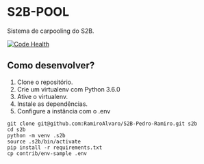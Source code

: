 # S2B-POOL

Sistema de carpooling do S2B.

[![Code Health](https://landscape.io/github/RamiroAlvaro/S2B-Pedro-Ramiro/master/landscape.svg?style=flat)](https://landscape.io/github/RamiroAlvaro/S2B-Pedro-Ramiro/master)

## Como desenvolver?
 
1. Clone o repositório.
2. Crie um virtualenv com Python 3.6.0
3. Ative o virtualenv.
4. Instale as dependências.
5. Configure a instância com o .env

```console
git clone git@github.com:RamiroAlvaro/S2B-Pedro-Ramiro.git s2b
cd s2b
python -m venv .s2b
source .s2b/bin/activate
pip install -r requirements.txt
cp contrib/env-sample .env
```